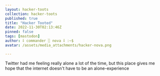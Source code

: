 ```yaml
---
layout: hacker-toots
collection: hacker-toots
published: true
title: "Hacker Tooted"
date: 2022-11-30T02:13:46Z
pinned: false
tags: [mastodon]
author: ⸸ commander ░ nova ⸸ :~$
avatar: /assets/media_attachments/hacker-nova.png

---
```


<p>Twitter had me feeling really alone a lot of the time, but this place gives me hope that the internet doesn&#39;t have to be an alone-experience</p>


